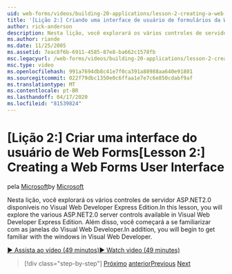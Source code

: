 ```yaml
---
uid: web-forms/videos/building-20-applications/lesson-2-creating-a-web-forms-user-interface
title: '[Lição 2:] Criando uma interface de usuário de formulários da Web | Microsoft Docs'
author: rick-anderson
description: Nesta lição, você explorará os vários controles de servidor ASP.NET&#160;2.0 disponíveis no Visual Web Developer Express Edition. Além disso, você vai começar...
ms.author: riande
ms.date: 11/25/2005
ms.assetid: 7eac8f6b-6911-4585-87e8-ba662c1578fb
msc.legacyurl: /web-forms/videos/building-20-applications/lesson-2-creating-a-web-forms-user-interface
msc.type: video
ms.openlocfilehash: 991a7694db8c41e7f0ca391a88988aa640e91801
ms.sourcegitcommit: 022f79dbc1350e0c6ffaa1e7e7c6e850cdabf9af
ms.translationtype: MT
ms.contentlocale: pt-BR
ms.lasthandoff: 04/17/2020
ms.locfileid: "81539824"
---
```

# <a name="lesson-2-creating-a-web-forms-user-interface"></a><span data-ttu-id="d62e0-104">[Lição 2:] Criar uma interface do usuário de Web Forms</span><span class="sxs-lookup"><span data-stu-id="d62e0-104">[Lesson 2:] Creating a Web Forms User Interface</span></span>

<span data-ttu-id="d62e0-105">pela [Microsoft](https://github.com/microsoft)</span><span class="sxs-lookup"><span data-stu-id="d62e0-105">by [Microsoft](https://github.com/microsoft)</span></span>

<span data-ttu-id="d62e0-106">Nesta lição, você explorará os vários controles de servidor ASP.NET2.0 disponíveis no Visual Web Developer Express Edition.</span><span class="sxs-lookup"><span data-stu-id="d62e0-106">In this lesson, you will explore the various ASP.NET2.0 server controls available in Visual Web Developer Express Edition.</span></span> <span data-ttu-id="d62e0-107">Além disso, você começará a se familiarizar com as janelas do Visual Web Developer.</span><span class="sxs-lookup"><span data-stu-id="d62e0-107">In addition, you will begin to get familiar with the windows in Visual Web Developer.</span></span>

[<span data-ttu-id="d62e0-108">&#9654; Assista ao vídeo (49 minutos)</span><span class="sxs-lookup"><span data-stu-id="d62e0-108">&#9654; Watch video (49 minutes)</span></span>](https://channel9.msdn.com/Blogs/ASP-NET-Site-Videos/lesson-2-creating-a-web-forms-user-interface)

> [!div class="step-by-step"]
> <span data-ttu-id="d62e0-109">[Próximo](lesson-1-getting-started-with-visual-web-developer-express.md)
> [anterior](lesson-3-understanding-more-about-events-and-postback.md)</span><span class="sxs-lookup"><span data-stu-id="d62e0-109">[Previous](lesson-1-getting-started-with-visual-web-developer-express.md)
[Next](lesson-3-understanding-more-about-events-and-postback.md)</span></span>
